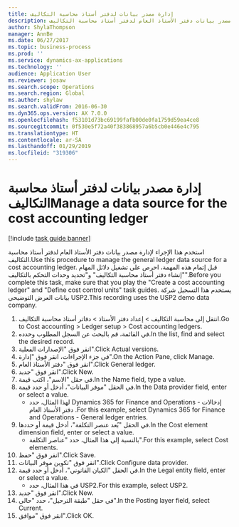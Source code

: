 ```yaml
---
title: إدارة مصدر بيانات لدفتر أستاذ محاسبة التكاليف
description: استخدم هذا الإجراء لإدارة مصدر بيانات دفتر الأستاذ العام لدفتر أستاذ محاسبة التكاليف.
author: ShylaThompson
manager: AnnBe
ms.date: 06/27/2017
ms.topic: business-process
ms.prod: ''
ms.service: dynamics-ax-applications
ms.technology: ''
audience: Application User
ms.reviewer: josaw
ms.search.scope: Operations
ms.search.region: Global
ms.author: shylaw
ms.search.validFrom: 2016-06-30
ms.dyn365.ops.version: AX 7.0.0
ms.openlocfilehash: f53101d73bc69199fafb00de0fa1759d59ea4ce8
ms.sourcegitcommit: 0f530e5f72a40f383868957a6b5cb0e446e4c795
ms.translationtype: HT
ms.contentlocale: ar-SA
ms.lasthandoff: 01/29/2019
ms.locfileid: "319306"
---
```

# <a name="manage-a-data-source-for-the-cost-accounting-ledger"></a><span data-ttu-id="3c3c8-103">إدارة مصدر بيانات لدفتر أستاذ محاسبة التكاليف</span><span class="sxs-lookup"><span data-stu-id="3c3c8-103">Manage a data source for the cost accounting ledger</span></span>

[!include [task guide banner](../../includes/task-guide-banner.md)]

<span data-ttu-id="3c3c8-104">استخدم هذا الإجراء لإدارة مصدر بيانات دفتر الأستاذ العام لدفتر أستاذ محاسبة التكاليف.</span><span class="sxs-lookup"><span data-stu-id="3c3c8-104">Use this procedure to manage the general ledger data source for a cost accounting ledger.</span></span> <span data-ttu-id="3c3c8-105">قبل إتمام هذه المهمة، احرص على تشغيل دلائل المهام "إنشاء دفتر أستاذ محاسبة التكاليف" و"تحديد وحدات التحكم بالتكاليف".</span><span class="sxs-lookup"><span data-stu-id="3c3c8-105">Before you complete this task, make sure that you play the "Create a cost accounting ledger" and "Define cost control units" task guides.</span></span> <span data-ttu-id="3c3c8-106">يستخدم هذا التسجيل شركة بيانات العرض التوضيحي USP2.</span><span class="sxs-lookup"><span data-stu-id="3c3c8-106">This recording uses the USP2 demo data company.</span></span>

1. <span data-ttu-id="3c3c8-107">انتقل إلى محاسبة التكاليف > إعداد دفتر الأستاذ > دفاتر أستاذ محاسبة التكاليف.</span><span class="sxs-lookup"><span data-stu-id="3c3c8-107">Go to Cost accounting > Ledger setup > Cost accounting ledgers.</span></span>
2. <span data-ttu-id="3c3c8-108">في القائمة، قم بالبحث عن السجل المطلوب وحدده.</span><span class="sxs-lookup"><span data-stu-id="3c3c8-108">In the list, find and select the desired record.</span></span>
3. <span data-ttu-id="3c3c8-109">انقر فوق "الإصدارات الفعلية".</span><span class="sxs-lookup"><span data-stu-id="3c3c8-109">Click Actual versions.</span></span>
4. <span data-ttu-id="3c3c8-110">في جزء الإجراءات، انقر فوق "إدارة".</span><span class="sxs-lookup"><span data-stu-id="3c3c8-110">On the Action Pane, click Manage.</span></span>
5. <span data-ttu-id="3c3c8-111">انقر فوق "دفتر الأستاذ العام".</span><span class="sxs-lookup"><span data-stu-id="3c3c8-111">Click General ledger.</span></span>
6. <span data-ttu-id="3c3c8-112">انقر فوق "جديد".</span><span class="sxs-lookup"><span data-stu-id="3c3c8-112">Click New.</span></span>
7. <span data-ttu-id="3c3c8-113">في حقل "الاسم"، اكتب قيمة.</span><span class="sxs-lookup"><span data-stu-id="3c3c8-113">In the Name field, type a value.</span></span>
8. <span data-ttu-id="3c3c8-114">في الحقل "موفر البيانات"، أدخل أو حدد قيمة.</span><span class="sxs-lookup"><span data-stu-id="3c3c8-114">In the Data provider field, enter or select a value.</span></span>
    * <span data-ttu-id="3c3c8-115">لهذا المثال، حدد Dynamics 365 for Finance and Operations - إدخالات دفتر الأستاذ العام .</span><span class="sxs-lookup"><span data-stu-id="3c3c8-115">For this example, select Dynamics 365 for Finance and Operations - General ledger entries.</span></span>  
9. <span data-ttu-id="3c3c8-116">في الحقل "بُعد عنصر التكلفة‬‬"، أدخل قيمة أو حددها.</span><span class="sxs-lookup"><span data-stu-id="3c3c8-116">In the Cost element dimension field, enter or select a value.</span></span>
    * <span data-ttu-id="3c3c8-117">بالنسبة إلى هذا المثال، حدد "عناصر التكلفة".</span><span class="sxs-lookup"><span data-stu-id="3c3c8-117">For this example, select Cost elements.</span></span>  
10. <span data-ttu-id="3c3c8-118">انقر فوق "حفظ".</span><span class="sxs-lookup"><span data-stu-id="3c3c8-118">Click Save.</span></span>
11. <span data-ttu-id="3c3c8-119">انقر فوق "تكوين موفر البيانات".</span><span class="sxs-lookup"><span data-stu-id="3c3c8-119">Click Configure data provider.</span></span>
12. <span data-ttu-id="3c3c8-120">في الحقل "الكيان القانوني"، أدخل أو حدد قيمة.</span><span class="sxs-lookup"><span data-stu-id="3c3c8-120">In the Legal entity field, enter or select a value.</span></span>
    * <span data-ttu-id="3c3c8-121">في هذا المثال، حدد USP2.</span><span class="sxs-lookup"><span data-stu-id="3c3c8-121">For this example, select USP2.</span></span>  
13. <span data-ttu-id="3c3c8-122">انقر فوق "جديد".</span><span class="sxs-lookup"><span data-stu-id="3c3c8-122">Click New.</span></span>
14. <span data-ttu-id="3c3c8-123">في حقل "طبقة الترحيل"، حدد "حالي".</span><span class="sxs-lookup"><span data-stu-id="3c3c8-123">In the Posting layer field, select Current.</span></span>
15. <span data-ttu-id="3c3c8-124">انقر فوق "موافق".</span><span class="sxs-lookup"><span data-stu-id="3c3c8-124">Click OK.</span></span>

